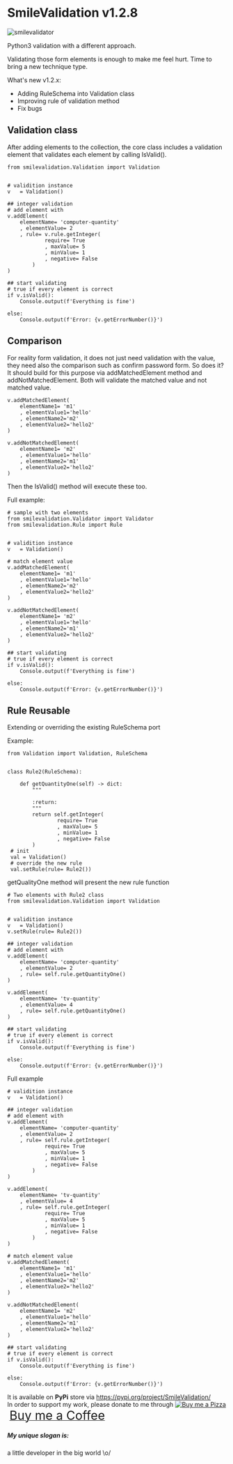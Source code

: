 # SmileValidation v1.2.8
![smilevalidator](https://user-images.githubusercontent.com/227092/83977155-7da56a00-a928-11ea-9f9b-66df0791a9c6.png)

Python3 validation with a different approach.

Validating those form elements is enough to make me feel hurt. Time to bring a new technique type.

What's new v1.2.x:
- Adding RuleSchema into Validation class
- Improving rule of validation method
- Fix bugs
## Validation class
After adding elements to the collection, the core class includes a validation element that validates each element by calling IsValid().

```
from smilevalidation.Validation import Validation


# validition instance
v	= Validation()

## integer validation
# add element with  
v.addElement(
    elementName= 'computer-quantity'
    , elementValue= 2
    , rule= v.rule.getInteger(
			require= True
			, maxValue= 5
			, minValue= 1
			, negative= False
		)
)

## start validating
# true if every element is correct
if v.isValid():
    Console.output(f'Everything is fine')

else:
    Console.output(f'Error: {v.getErrorNumber()}')

```

## Comparison
For reality form validation, it does not just need validation with the value, they need also the comparison such as confirm password form. So does it? It should build for this purpose via addMatchedElement method and addNotMatchedElement. Both will validate the matched value and not matched value.
```
v.addMatchedElement(
    elementName1= 'm1'
    , elementValue1='hello'
    , elementName2='m2'
    , elementValue2='hello2'
)

v.addNotMatchedElement(
    elementName1= 'm2'
    , elementValue1='hello'
    , elementName2='m1'
    , elementValue2='hello2'
)
```
Then the IsValid() method will execute these too.

Full example:

```
# sample with two elements
from smilevalidation.Validator import Validator
from smilevalidation.Rule import Rule


# validition instance
v	= Validation()

# match element value
v.addMatchedElement(
    elementName1= 'm1'
    , elementValue1='hello'
    , elementName2='m2'
    , elementValue2='hello2'
)

v.addNotMatchedElement(
    elementName1= 'm2'
    , elementValue1='hello'
    , elementName2='m1'
    , elementValue2='hello2'
)

## start validating
# true if every element is correct
if v.isValid():
    Console.output(f'Everything is fine')

else:
    Console.output(f'Error: {v.getErrorNumber()}')
```

## Rule Reusable
Extending or overriding the existing RuleSchema port

Example:
```
from Validation import Validation, RuleSchema


class Rule2(RuleSchema):

    def getQuantityOne(self) -> dict:
        """
    
        :return:
        """
        return self.getInteger(
                require= True
                , maxValue= 5
                , minValue= 1
                , negative= False
        )
 # init
 val = Validation()
 # override the new rule
 val.setRule(rule= Rule2())
``` 
getQualityOne method will present the new rule function

```
# Two elements with Rule2 class
from smilevalidation.Validation import Validation


# validition instance
v	= Validation()
v.setRule(rule= Rule2())

## integer validation
# add element with  
v.addElement(
    elementName= 'computer-quantity'
    , elementValue= 2
    , rule= self.rule.getQuantityOne()
)

v.addElement(
    elementName= 'tv-quantity'
    , elementValue= 4
    , rule= self.rule.getQuantityOne()
)

## start validating
# true if every element is correct
if v.isValid():
    Console.output(f'Everything is fine')

else:
    Console.output(f'Error: {v.getErrorNumber()}')
```

Full example
```
# validition instance
v	= Validation()

## integer validation
# add element with  
v.addElement(
    elementName= 'computer-quantity'
    , elementValue= 2
    , rule= self.rule.getInteger(
			require= True
			, maxValue= 5
			, minValue= 1
			, negative= False
		)
)

v.addElement(
    elementName= 'tv-quantity'
    , elementValue= 4
    , rule= self.rule.getInteger(
			require= True
			, maxValue= 5
			, minValue= 1
			, negative= False
		)
)

# match element value
v.addMatchedElement(
    elementName1= 'm1'
    , elementValue1='hello'
    , elementName2='m2'
    , elementValue2='hello2'
)

v.addNotMatchedElement(
    elementName1= 'm2'
    , elementValue1='hello'
    , elementName2='m1'
    , elementValue2='hello2'
)

## start validating
# true if every element is correct
if v.isValid():
    Console.output(f'Everything is fine')

else:
    Console.output(f'Error: {v.getErrorNumber()}')

```

It is available on **PyPi** store via https://pypi.org/project/SmileValidation/ \
In order to support my work, please donate to me through <a class="bmc-button" target="_blank" href="https://www.buymeacoffee.com/sitthykun"><img src="https://cdn.buymeacoffee.com/buttons/bmc-new-btn-logo.svg" alt="Buy me a Pizza"><span style="margin-left:5px;font-size:28px !important;">Buy me a Coffee</span></a>

##### My unique slogan is:
a little developer in the big world \o/
